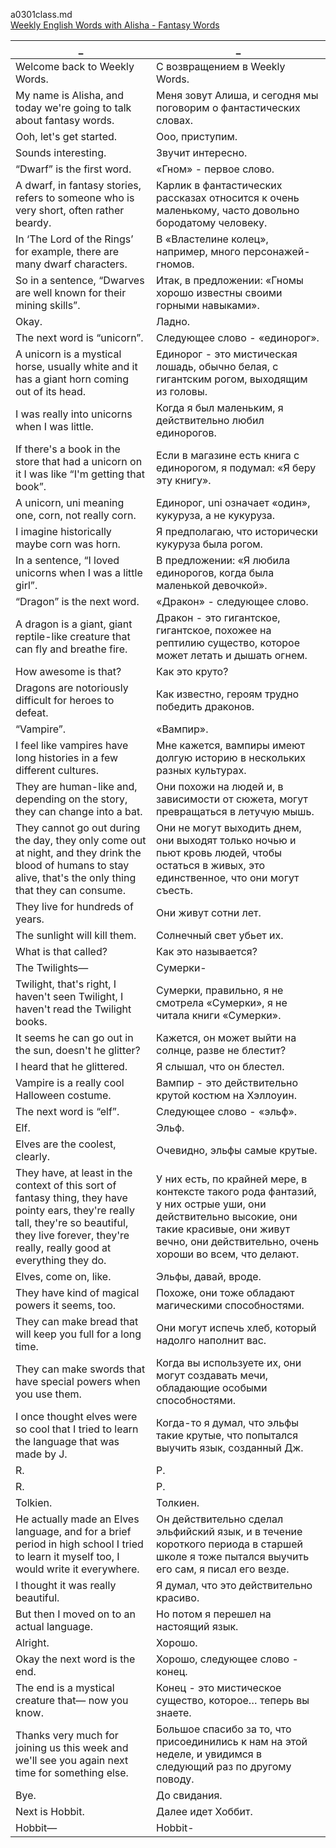 a0301class.md    
[Weekly English Words with Alisha - Fantasy Words](https://www.youtube.com/watch?v=_h8-J7heTg8)  




_|_
--|--
Welcome back to Weekly Words.|С возвращением в Weekly Words.
My name is Alisha, and today we're going to talk about fantasy words.|Меня зовут Алиша, и сегодня мы поговорим о фантастических словах.
Ooh, let's get started.|Ооо, приступим.
Sounds interesting.|Звучит интересно.
“Dwarf” is the first word.|«Гном» - первое слово.
A dwarf, in fantasy stories, refers to someone who is very short, often rather beardy.|Карлик в фантастических рассказах относится к очень маленькому, часто довольно бородатому человеку.
In ‘The Lord of the Rings’ for example, there are many dwarf characters.|В «Властелине колец», например, много персонажей-гномов.
So in a sentence, “Dwarves are well known for their mining skills”.|Итак, в предложении: «Гномы хорошо известны своими горными навыками».
Okay.|Ладно.
The next word is “unicorn”.|Следующее слово - «единорог».
A unicorn is a mystical horse, usually white and it has a giant horn coming out of its head.|Единорог - это мистическая лошадь, обычно белая, с гигантским рогом, выходящим из головы.
I was really into unicorns when I was little.|Когда я был маленьким, я действительно любил единорогов.
If there's a book in the store that had a unicorn on it I was like “I'm getting that book”.|Если в магазине есть книга с единорогом, я подумал: «Я беру эту книгу».
A unicorn, uni meaning one, corn, not really corn.|Единорог, uni означает «один», кукуруза, а не кукуруза.
I imagine historically maybe corn was horn.|Я предполагаю, что исторически кукуруза была рогом.
In a sentence, “I loved unicorns when I was a little girl”.|В предложении: «Я любила единорогов, когда была маленькой девочкой».
“Dragon” is the next word.|«Дракон» - следующее слово.
A dragon is a giant, giant reptile-like creature that can fly and breathe fire.|Дракон - это гигантское, гигантское, похожее на рептилию существо, которое может летать и дышать огнем.
How awesome is that?|Как это круто?
Dragons are notoriously difficult for heroes to defeat.|Как известно, героям трудно победить драконов.
“Vampire”.|«Вампир».
I feel like vampires have long histories in a few different cultures.|Мне кажется, вампиры имеют долгую историю в нескольких разных культурах.
They are human-like and, depending on the story, they can change into a bat.|Они похожи на людей и, в зависимости от сюжета, могут превращаться в летучую мышь.
They cannot go out during the day, they only come out at night, and they drink the blood of humans to stay alive, that's the only thing that they can consume.|Они не могут выходить днем, они выходят только ночью и пьют кровь людей, чтобы остаться в живых, это единственное, что они могут съесть.
They live for hundreds of years.|Они живут сотни лет.
The sunlight will kill them.|Солнечный свет убьет их.
What is that called?|Как это называется?
The Twilights—|Сумерки-
Twilight, that's right, I haven't seen Twilight, I haven't read the Twilight books.|Сумерки, правильно, я не смотрела «Сумерки», я не читала книги «Сумерки».
It seems he can go out in the sun, doesn't he glitter?|Кажется, он может выйти на солнце, разве не блестит?
I heard that he glittered.|Я слышал, что он блестел.
Vampire is a really cool Halloween costume.|Вампир - это действительно крутой костюм на Хэллоуин.
The next word is “elf”.|Следующее слово - «эльф».
Elf.|Эльф.
Elves are the coolest, clearly.|Очевидно, эльфы самые крутые.
They have, at least in the context of this sort of fantasy thing, they have pointy ears, they're really tall, they're so beautiful, they live forever, they're really, really good at everything they do.|У них есть, по крайней мере, в контексте такого рода фантазий, у них острые уши, они действительно высокие, они такие красивые, они живут вечно, они действительно, очень хороши во всем, что делают.
Elves, come on, like.|Эльфы, давай, вроде.
They have kind of magical powers it seems, too.|Похоже, они тоже обладают магическими способностями.
They can make bread that will keep you full for a long time.|Они могут испечь хлеб, который надолго наполнит вас.
They can make swords that have special powers when you use them.|Когда вы используете их, они могут создавать мечи, обладающие особыми способностями.
I once thought elves were so cool that I tried to learn the language that was made by J.|Когда-то я думал, что эльфы такие крутые, что попытался выучить язык, созданный Дж.
R.|Р.
R.|Р.
Tolkien.|Толкиен.
He actually made an Elves language, and for a brief period in high school I tried to learn it myself too, I would write it everywhere.|Он действительно сделал эльфийский язык, и в течение короткого периода в старшей школе я тоже пытался выучить его сам, я писал его везде.
I thought it was really beautiful.|Я думал, что это действительно красиво.
But then I moved on to an actual language.|Но потом я перешел на настоящий язык.
Alright.|Хорошо.
Okay the next word is the end.|Хорошо, следующее слово - конец.
The end is a mystical creature that— now you know.|Конец - это мистическое существо, которое… теперь вы знаете.
Thanks very much for joining us this week and we'll see you again next time for something else.|Большое спасибо за то, что присоединились к нам на этой неделе, и увидимся в следующий раз по другому поводу.
Bye.|До свидания.
Next is Hobbit.|Далее идет Хоббит.
Hobbit—|Hobbit-
